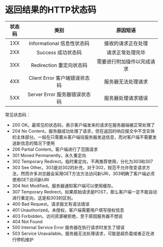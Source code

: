 # 返回结果的HTTP状态码

| 状态码 | 类别  | 原因短语 |
| :---:  | :--:  | :--: |
| 1XX | Informational 信息性状态码 | 接收的请求正在处理 |
| 2XX | Success 成功状态码 | 请求正常处理完毕 |
| 3XX | Redirection 重定向状态码 | 需要进行附加操作以完成请求 |
| 4XX | Client Error 客户端错误状态码 | 服务器无法处理请求 |
| 5XX | Server Error 服务器错误状态码 | 服务器处理请求错误 |

常见状态码：

* 200 OK。最常见的状态码，表示客户端发来的请求在服务器端被正常处理了
* 204 No Content。服务器成功处理了请求，但在返回的响应报文中不含实体的主体部分。一般在只需要从客户端往服务器发送信息，而对客户端不需要发送新信息的情况下使用
* 206 Partial Content。客户端进行了范围请求
* 301 Moved Permanently。永久重定向
* 302 Temporary Redirect。临时重定向，不再推荐使用，分化为303和307
* 303 See Other。303是对302的补充，对于302，规范不允许改变请求方法，然而许多浏览器会采用GET方法方法访问新URI，303明确了客户端必须使用GET访问新URI
* 304 Not Modified。服务器通知客户端可以使用缓存。
* 307 Temporary Redirect。如果原始请求是POST，那么客户端一定不能自动进行重定向，这是和303的区别。
* 400 Bad Request。请求报文有语法错误
* 401 Unauthorized。未授权，客户端需要用户填写授权信息
* 403 Forbidden。访问资源被拒绝，至于原因服务器不想说
* 404 Not Found
* 500 Internal Service Error 服务器在执行请求时发生了错误
* 503 Service Unavailable。服务器无法处理请求，可能是超负载或者正在进行停机维护
